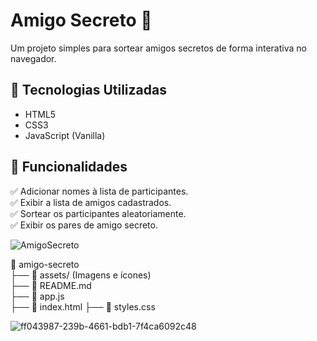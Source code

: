 # Amigo Secreto 🎁  

Um projeto simples para sortear amigos secretos de forma interativa no navegador.  

## 🚀 Tecnologias Utilizadas  

- HTML5  
- CSS3  
- JavaScript (Vanilla)  

## 📌 Funcionalidades  

✅ Adicionar nomes à lista de participantes.  
✅ Exibir a lista de amigos cadastrados.  
✅ Sortear os participantes aleatoriamente.  
✅ Exibir os pares de amigo secreto.  

![AmigoSecreto](https://github.com/user-attachments/assets/30916185-0a7e-425b-9832-dfee58175819)

📂 amigo-secreto  
 ├──  📂 assets/ (Imagens e ícones)  
 ├── 📄 README.md   
 ├── 📄 app.js   
 ├── 📄 index.html 
 ├── 📄  styles.css  


![ff043987-239b-4661-bdb1-7f4ca6092c48](https://github.com/user-attachments/assets/949aad7f-7662-4ac2-9579-16cf7d44886a)

